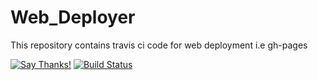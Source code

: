 # Web_Deployer
This repository contains travis ci code for web deployment i.e gh-pages

[![Say Thanks!](https://img.shields.io/badge/Say%20Thanks-!-1EAEDB.svg)](https://saythanks.io/to/hemanth22)
[![Build Status](https://travis-ci.org/hemanth22/Web_Deployer.svg?branch=master)](https://travis-ci.org/hemanth22/Web_Deployer)
